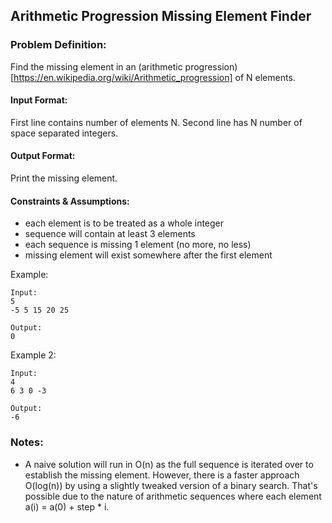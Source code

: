 ## Arithmetic Progression Missing Element Finder

### Problem Definition:

Find the missing element in an (arithmetic progression)[https://en.wikipedia.org/wiki/Arithmetic_progression] of N elements. 

#### Input Format:
First line contains number of elements N. Second line has N number of space separated integers.

#### Output Format:
Print the missing element.

#### Constraints & Assumptions:
- each element is to be treated as a whole integer
- sequence will contain at least 3 elements
- each sequence is missing 1 element (no more, no less)
- missing element will exist somewhere after the first element

Example:
```
Input:
5
-5 5 15 20 25

Output:
0
```

Example 2:
```
Input:
4
6 3 0 -3

Output:
-6
```

### Notes:
- A naive solution will run in O(n) as the full sequence is iterated over to establish the missing element. However, there is a faster approach O(log(n)) by using a slightly tweaked version of a binary search. That's possible due to the nature of arithmetic sequences where each element a(i) = a(0) + step * i.